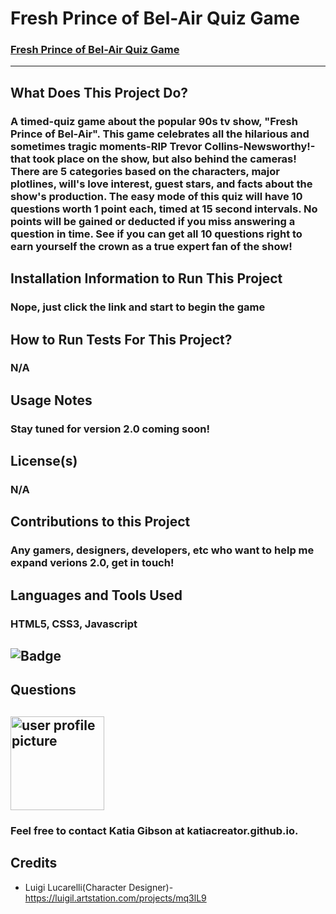 # Fresh Prince of Bel-Air Quiz Game
### [Fresh Prince of Bel-Air Quiz Game](fresh-prince.surge.sh)
---
## What Does This Project Do?
### A timed-quiz game about the popular 90s tv show, "Fresh Prince of Bel-Air". This game celebrates all the hilarious and sometimes tragic moments-RIP Trevor Collins-Newsworthy!-that took place on the show, but also behind the cameras! There are 5 categories based on the characters, major plotlines, will's love interest, guest stars, and facts about the show's production. The easy mode of this quiz will have 10 questions worth 1 point each, timed at 15 second intervals. No points will be gained or deducted if you miss answering a question in time. See if you can get all 10 questions right to earn yourself the crown as a true expert fan of the show!
## Installation Information to Run This Project
### Nope, just click the link and start to begin the game
## How to Run Tests For This Project?
### N/A
## Usage Notes
### Stay tuned for version 2.0 coming soon!
## License(s)
### N/A
## Contributions to this Project
### Any gamers, designers, developers, etc who want to help me expand verions 2.0, get in touch!
## Languages and Tools Used
### HTML5, CSS3, Javascript
## ![Badge](N/A)
## Questions
## <img src = "https://avatars.githubusercontent.com/u/57377678?v=4" alt = "user profile picture" width = "150"/>
### Feel free to contact Katia Gibson at katiacreator.github.io.




## Credits

- Luigi Lucarelli(Character Designer)-https://luigil.artstation.com/projects/mq3lL9



